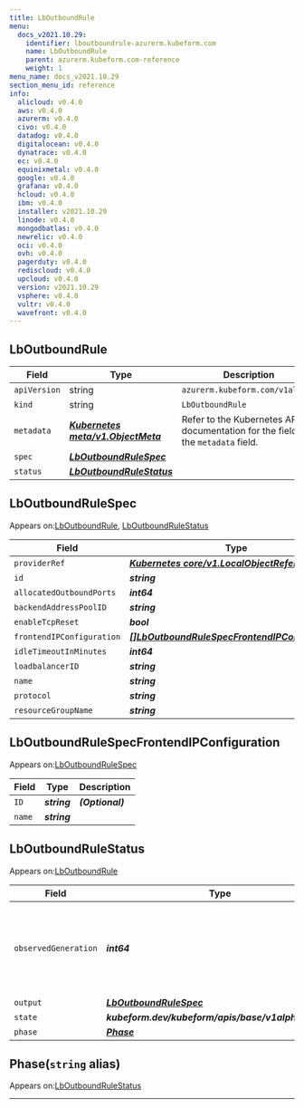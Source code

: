 ```yaml
---
title: LbOutboundRule
menu:
  docs_v2021.10.29:
    identifier: lboutboundrule-azurerm.kubeform.com
    name: LbOutboundRule
    parent: azurerm.kubeform.com-reference
    weight: 1
menu_name: docs_v2021.10.29
section_menu_id: reference
info:
  alicloud: v0.4.0
  aws: v0.4.0
  azurerm: v0.4.0
  civo: v0.4.0
  datadog: v0.4.0
  digitalocean: v0.4.0
  dynatrace: v0.4.0
  ec: v0.4.0
  equinixmetal: v0.4.0
  google: v0.4.0
  grafana: v0.4.0
  hcloud: v0.4.0
  ibm: v0.4.0
  installer: v2021.10.29
  linode: v0.4.0
  mongodbatlas: v0.4.0
  newrelic: v0.4.0
  oci: v0.4.0
  ovh: v0.4.0
  pagerduty: v0.4.0
  rediscloud: v0.4.0
  upcloud: v0.4.0
  version: v2021.10.29
  vsphere: v0.4.0
  vultr: v0.4.0
  wavefront: v0.4.0
---
```


## LbOutboundRule
| Field | Type | Description |
| ------ | ----- | ----------- |
| `apiVersion` | string | `azurerm.kubeform.com/v1alpha1` |
|    `kind` | string | `LbOutboundRule` |
| `metadata` | ***[Kubernetes meta/v1.ObjectMeta](https://v1-18.docs.kubernetes.io/docs/reference/generated/kubernetes-api/v1.18/#objectmeta-v1-meta)***|Refer to the Kubernetes API documentation for the fields of the `metadata` field.|
| `spec` | ***[LbOutboundRuleSpec](#lboutboundrulespec)***||
| `status` | ***[LbOutboundRuleStatus](#lboutboundrulestatus)***||
## LbOutboundRuleSpec

Appears on:[LbOutboundRule](#lboutboundrule), [LbOutboundRuleStatus](#lboutboundrulestatus)

| Field | Type | Description |
| ------ | ----- | ----------- |
| `providerRef` | ***[Kubernetes core/v1.LocalObjectReference](https://v1-18.docs.kubernetes.io/docs/reference/generated/kubernetes-api/v1.18/#localobjectreference-v1-core)***||
| `id` | ***string***||
| `allocatedOutboundPorts` | ***int64***| ***(Optional)*** |
| `backendAddressPoolID` | ***string***||
| `enableTcpReset` | ***bool***| ***(Optional)*** |
| `frontendIPConfiguration` | ***[[]LbOutboundRuleSpecFrontendIPConfiguration](#lboutboundrulespecfrontendipconfiguration)***| ***(Optional)*** |
| `idleTimeoutInMinutes` | ***int64***| ***(Optional)*** |
| `loadbalancerID` | ***string***||
| `name` | ***string***||
| `protocol` | ***string***||
| `resourceGroupName` | ***string***||
## LbOutboundRuleSpecFrontendIPConfiguration

Appears on:[LbOutboundRuleSpec](#lboutboundrulespec)

| Field | Type | Description |
| ------ | ----- | ----------- |
| `ID` | ***string***| ***(Optional)*** |
| `name` | ***string***||
## LbOutboundRuleStatus

Appears on:[LbOutboundRule](#lboutboundrule)

| Field | Type | Description |
| ------ | ----- | ----------- |
| `observedGeneration` | ***int64***| ***(Optional)*** Resource generation, which is updated on mutation by the API Server.|
| `output` | ***[LbOutboundRuleSpec](#lboutboundrulespec)***| ***(Optional)*** |
| `state` | ***kubeform.dev/kubeform/apis/base/v1alpha1.State***| ***(Optional)*** |
| `phase` | ***[Phase](#phase)***| ***(Optional)*** |
## Phase(`string` alias)

Appears on:[LbOutboundRuleStatus](#lboutboundrulestatus)

---
